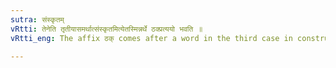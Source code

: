 ```yaml
---
sutra: संस्कृतम्
vRtti: तेनेति तृतीयासमर्थात्संस्कृतमित्येतस्मिन्नर्थे ठक्प्रत्ययो भवति ॥
vRtti_eng: The affix ठक् comes after a word in the third case in construction, in the sense of 'refined thereby'.

---
```

